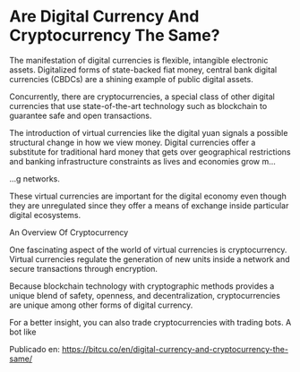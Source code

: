 # Are Digital Currency And Cryptocurrency The Same?

The manifestation of digital currencies is flexible, intangible electronic assets. Digitalized forms of state-backed fiat money, central bank digital currencies (CBDCs) are a shining example of public digital assets.



Concurrently, there are cryptocurrencies, a special class of other digital currencies that use state-of-the-art technology such as blockchain to guarantee safe and open transactions.



The introduction of virtual currencies like the digital yuan signals a possible structural change in how we view money. Digital currencies offer a substitute for traditional hard money that gets over geographical restrictions and banking infrastructure constraints as lives and economies grow m...

...g networks.



These virtual currencies are important for the digital economy even though they are unregulated since they offer a means of exchange inside particular digital ecosystems.



An Overview Of Cryptocurrency



One fascinating aspect of the world of virtual currencies is cryptocurrency. Virtual currencies regulate the generation of new units inside a network and secure transactions through encryption.



Because blockchain technology with cryptographic methods provides a unique blend of safety, openness, and decentralization, cryptocurrencies are unique among other forms of digital currency.



For a better insight, you can also trade cryptocurrencies with trading bots. A bot like

Publicado en: https://bitcu.co/en/digital-currency-and-cryptocurrency-the-same/